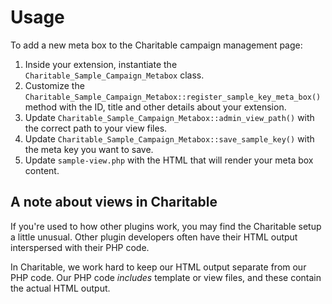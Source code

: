 # Usage

To add a new meta box to the Charitable campaign management page: 

1. Inside your extension, instantiate the `Charitable_Sample_Campaign_Metabox` class. 
2. Customize the `Charitable_Sample_Campaign_Metabox::register_sample_key_meta_box()` method with the ID, title and other details about your extension. 
3. Update `Charitable_Sample_Campaign_Metabox::admin_view_path()` with the correct path to your view files. 
4. Update `Charitable_Sample_Campaign_Metabox::save_sample_key()` with the meta key you want to save.
5. Update `sample-view.php` with the HTML that will render your meta box content.

## A note about views in Charitable 

If you're used to how other plugins work, you may find the Charitable setup a little unusual. Other plugin developers often have their HTML output interspersed with their PHP code. 

In Charitable, we work hard to keep our HTML output separate from our PHP code. Our PHP code _includes_ template or view files, and these contain the actual HTML output. 